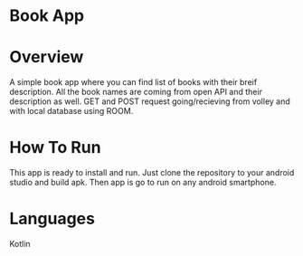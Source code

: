 # Book App

# Overview
A simple book app where you can find list of books with their breif description. All the book names are coming from open API and their description as well.
GET and POST request going/recieving from volley and with local database using ROOM. 

# How To Run
This app is ready to install and run. Just clone the repository to your android studio and build apk. Then app is go to run on any android smartphone.

# Languages
Kotlin
